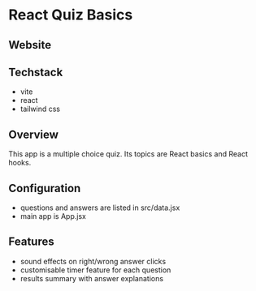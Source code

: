 # React Quiz Basics

## Website

## Techstack

- vite
- react
- tailwind css

## Overview

This app is a multiple choice quiz. Its topics are React basics and React hooks.

## Configuration

- questions and answers are listed in src/data.jsx
- main app is App.jsx

## Features

- sound effects on right/wrong answer clicks
- customisable timer feature for each question
- results summary with answer explanations
